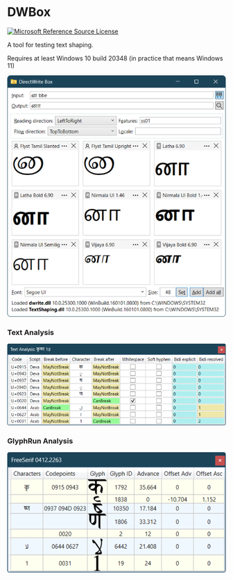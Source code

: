 # DWBox

[![Microsoft Reference Source License](https://img.shields.io/badge/license-MS--RSL-%23373737)](https://referencesource.microsoft.com/license.html)

A tool for testing text shaping. 

Requires at least Windows 10 build 20348 (in practice that means Windows 11)

![DWBox](DWBox.png)

### Text Analysis

![Text Analysis](TextAnalysis.png)

### GlyphRun Analysis

![GlyphRun Analysis](GlyphRun.png)

